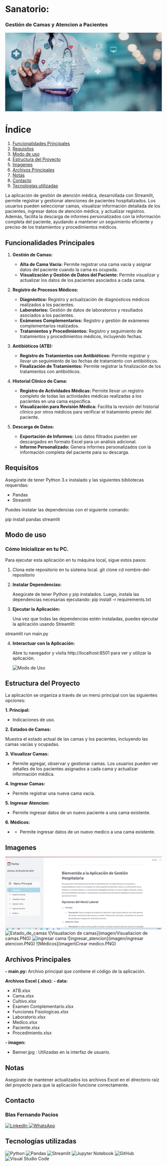 # Sanatorio:
 ### Gestión de Camas y Atencion a Pacientes

![Medico](imagen/banner.jpg)

# Índice

1. [Funcionalidades Principales](#funcionalidades-principales)
2. [Requisitos](#requisitos)
3. [Modo de uso](#modo-de-uso)
4. [Estructura del Proyecto](#estructura-del-proyecto)
5. [Imagenes](#images)
6. [Archivos Principales](#archivos-principales)
7. [Notas](#notas)
8. [Contacto](#contacto)
9. [Tecnologías utilizadas](#tecnolog%C3%ADas-utilizadas)

La aplicación de gestión de atención médica, desarrollada con Streamlit, permite registrar y gestionar atenciones de pacientes hospitalizados. Los usuarios pueden seleccionar camas, visualizar información detallada de los pacientes, ingresar datos de atención médica, y actualizar registros. Además, facilita la descarga de informes personalizados con la información completa del paciente, ayudando a mantener un seguimiento eficiente y preciso de los tratamientos y procedimientos médicos.

## Funcionalidades Principales

1. **Gestión de Camas:**
   - **Alta de Cama Vacía:** Permite registrar una cama vacía y asignar datos del paciente cuando la cama es ocupada.
   - **Visualización y Gestión de Datos del Paciente:** Permite visualizar y actualizar los datos de los pacientes asociados a cada cama.

2. **Registro de Procesos Médicos:**
   - **Diagnóstico:** Registro y actualización de diagnósticos médicos realizados a los pacientes.
   - **Laboratorios:** Gestión de datos de laboratorios y resultados asociados a los pacientes.
   - **Exámenes Complementarios:** Registro y gestión de exámenes complementarios realizados.
   - **Tratamientos y Procedimientos:** Registro y seguimiento de tratamientos y procedimientos médicos, incluyendo fechas.

3. **Antibióticos (ATB):**
   - **Registro de Tratamientos con Antibióticos:** Permite registrar y llevar un seguimiento de las fechas de tratamiento con antibióticos.
   - **Finalización de Tratamientos:** Permite registrar la finalización de los tratamientos con antibióticos.

4. **Historial Clínico de Cama:**
   - **Registro de Actividades Médicas:** Permite llevar un registro completo de todas las actividades médicas realizadas a los pacientes en una cama específica.
   - **Visualización para Revisión Médica:** Facilita la revisión del historial clínico por otros médicos para verificar el tratamiento previo del paciente.

5. **Descarga de Datos:**
   - **Exportación de Informes:** Los datos filtrados pueden ser descargados en formato Excel para un análisis adicional.
   - **Informe Personalizado:** Genera informes personalizados con la información completa del paciente para su descarga.




## Requisitos

Asegúrate de tener Python 3.x instalado y las siguientes bibliotecas requeridas:

- Pandas
- Streamlit


Puedes instalar las dependencias con el siguiente comando:

pip install pandas streamlit


## Modo de uso

### Cómo Inicializar en tu PC.

Para ejecutar esta aplicación en tu máquina local, sigue estos pasos:

1. Clona este repositorio en tu sistema local.
git clone <URL-del-repositorio>
    cd nombre-del-repositorio


2. **Instalar Dependencias:**

    Asegúrate de tener Python y pip instalados. Luego, instala las dependencias necesarias ejecutando:
pip install -r requirements.txt

3. **Ejecutar la Aplicación:**

    Una vez que todas las dependencias estén instaladas, puedes ejecutar la aplicación usando Streamlit:

streamlit run main.py


4. **Interactuar con la Aplicación:**

    Abre tu navegador y visita http://localhost:8501 para ver y utilizar la aplicación.



    ![Modo de Uso](giphy.gif)


## Estructura del Proyecto

La aplicación se organiza a través de un menú principal con las siguientes opciones:

**1. Principal:**

- Indicaciones de uso.

**2. Estados de Camas:**

Muestra el estado actual de las camas y los pacientes, incluyendo las camas vacías y ocupadas.

**3. Visualizar Camas:**

- Permite agregar, observar y gestionar camas. Los usuarios pueden ver detalles de los pacientes asignados a cada cama y actualizar información médica.

**4. Ingresar Camas:**

- Permite registrar una nueva cama vacía.

**5. Ingresar Atencion:**

- Permite ingresar datos de un nuevo paciente a una cama existente.

**6. Médicos:**

- - Permite ingresar datos de un nuevo medico a una cama existente.


## Imagenes

![Principal](imagen/Principal.PNG)
![Estado_de_camas](imagen/Estado_de_camas.PNG)
![Visualiacion de camas](imagen/Visualiacion de camas.PNG)
![ingresar cama](imagen/ingresar-cama.PNG)
![ingresar_atencion](imagen/ingresar atencion.PNG)
![Médicos](imagen\Crear medico.PNG)


## Archivos Principales

**- main.py:** 
  Archivo principal que contiene el código de la aplicación.

**Archivos Excel (.xlsx):**
**- data:** 
   - ATB.xlsx
   - Cama.xlsx
   - Cultivo.xlsx
   - Examen Complementario.xlsx
   - Funciones Fisiologicas.xlsx
   - Laboratorio.xlsx
   - Medico.xlsx
   - Paciente.xlsx
   - Procedimiento.xlsx

**- imagen:**
   - Banner.jpg : Utilizadas en la interfaz de usuario.


## Notas

Asegúrate de mantener actualizados los archivos Excel en el directorio raíz del proyecto para que la aplicación funcione correctamente.

## Contacto

### Blas Fernando Pacios

[   ![LinkedIn](https://img.shields.io/badge/LinkedIn-0077B5?style=for-the-badge&logo=linkedin&logoColor=white)
](https://www.linkedin.com/in/blas-fernando-pacios) 
[![WhatsApp](https://img.shields.io/badge/WhatsApp-25D366?style=for-the-badge&logo=whatsapp&logoColor=white)
](https://wa.me/5493815467488)

## Tecnologías utilizadas


![Python](https://img.shields.io/badge/python-3670A0?style=for-the-badge&logo=python&logoColor=ffdd54)
![Pandas](https://img.shields.io/badge/pandas-%23150458.svg?style=for-the-badge&logo=pandas&logoColor=white)
![Streamlit](https://img.shields.io/badge/Streamlit-FF4B4B?style=for-the-badge&logo=streamlit&logoColor=white)
![Jupyter Notebook](https://img.shields.io/badge/jupyter-%23FA0F00.svg?style=for-the-badge&logo=jupyter&logoColor=white)
![GitHub](https://img.shields.io/badge/github-%23121011.svg?style=for-the-badge&logo=github&logoColor=white)
![Visual Studio Code](https://img.shields.io/badge/Visual%20Studio%20Code-0078d7.svg?style=for-the-badge&logo=visual-studio-code&logoColor=white)
